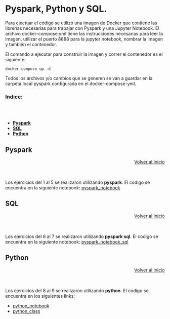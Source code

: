 


# Pyspark, Python y SQL.

Para ejectuar el código se utilizó una imagen de Docker que contiene las librerías necesarias para trabajar con Pyspark y una Jupyter Notebook. El archivo docker-compose.yml tiene las instrucciones necesarias para leer la imagen, utilizar el puerto 8888 para la jupyter notebook, nombrar la imagen y también el contenedor.

El comando a ejecutar para construir la imagen y correr el contenedor es el siguiente:

```shell
docker-compose up -d
```

Todos los archivos y/o cambios que se generen se van a guardar en la carpeta local pyspark configurada en el docker-compose-yml.


### Indice:
<br>
</br>


- [**Pyspark**](https://github.com/MGaloto/repo_pyspark#pyspark)
- [**SQL**](https://github.com/MGaloto/repo_pyspark#sql)
- [**Python**](https://github.com/MGaloto/repo_pyspark#python)




## Pyspark


<div style="text-align: right" class="toc-box">
 <a href="#top">Volver al Inicio</a>
</div>

<br>
</br>


Los ejercicios del 1 al 5 se realizaron utilizando <b>pyspark</b>. El codigo se encuentra en la siguiente notebook: [pyspark_notebook](https://github.com/MGaloto/repo_pyspark/blob/main/pyspark/pyspark_session.ipynb)

## SQL


<div style="text-align: right" class="toc-box">
 <a href="#top">Volver al Inicio</a>
</div>

<br>
</br>


Los ejercicios del 6 al 7 se realizaron utilizando <b>pyspark sql</b>. El codigo se encuentra en la siguiente notebook: [pyspark_notebook_sql](https://github.com/MGaloto/repo_pyspark/blob/main/pyspark/pyspark_session_sql.ipynb)



## Python


<div style="text-align: right" class="toc-box">
 <a href="#top">Volver al Inicio</a>
</div>

<br>
</br>

Los ejercicios del 8 al 9 se realizaron utilizando <b>python</b>. El codigo se encuentra en los siguientes links: 
* [python_notebook](https://github.com/MGaloto/repo_pyspark/blob/main/pyspark/pyspark_session_sql.ipynb)
* [python_class](https://github.com/MGaloto/repo_pyspark/blob/main/pyspark/pythondate/date.py)